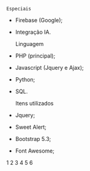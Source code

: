     Especiais

- Firebase (Google);
- Integração IA.

    Linguagem

- PHP (principal);
- Javascript (Jquery e Ajax);
- Python;
- SQL.

    Itens utilizados

- Jquery;
- Sweet Alert;
- Bootstrap 5.3;
- Font Awesome;

1 2 3 4 5 6
